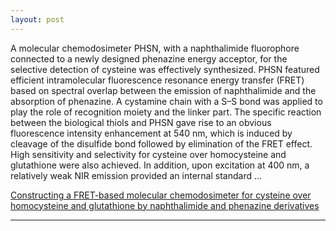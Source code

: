 ```yaml
---
layout: post
---
```


A molecular chemodosimeter PHSN, with a naphthalimide fluorophore connected to a newly designed phenazine energy acceptor, for the selective detection of cysteine was effectively synthesized. PHSN featured efficient intramolecular fluorescence resonance energy transfer (FRET) based on spectral overlap between the emission of naphthalimide and the absorption of phenazine. A cystamine chain with a S–S bond was applied to play the role of recognition moiety and the linker part. The specific reaction between the biological thiols and PHSN gave rise to an obvious fluorescence intensity enhancement at 540 nm, which is induced by cleavage of the disulfide bond followed by elimination of the FRET effect. High sensitivity and selectivity for cysteine over homocysteine and glutathione were also achieved. In addition, upon excitation at 400 nm, a relatively weak NIR emission provided an internal standard … 

[Constructing a FRET-based molecular chemodosimeter for cysteine over homocysteine and glutathione by naphthalimide and phenazine derivatives](https://pubs.rsc.org/en/content/articlehtml/2014/an/c4an01732c)

---

<script type='text/javascript' id='clustrmaps' src='//cdn.clustrmaps.com/map_v2.js?cl=cbcbcb&w=268&t=tt&d=qvf-T7QSMNakCRIjSGtoJ7jTpqb20yVTMGn8o7Rd1O4&cmo=5fa08c&cmn=5fa08c'></script>
